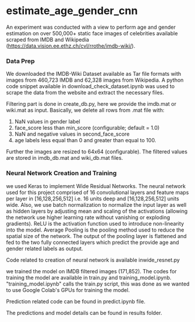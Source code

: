 # estimate_age_gender_cnn

An experiment was conducted with a view to perform age and gender estimation on over 500,000+
static face images of celebrities available scraped from IMDB and Wikipedia (https://data.vision.ee.ethz.ch/cvl/rrothe/imdb-wiki/).

### Data Prep
We downloaded the IMDB-Wiki Dataset available as Tar file formats with images from 460,723 IMDB and 62,328 images from Wikipedia. A python code snippet available in download_check_dataset.ipynb​ ​was used to scrape the data from the website and extract the necessary files.

Filtering part is done in ​create_db.py​, ​here we provide the imdb.mat or wiki.mat as input. Basically, we delete all rows from .mat file with:
  1. NaN values in gender label
  2. face_score less than min_score (configurable; default = 1.0)
  3. NaN and negative values in second_face_score
  4. age labels less equal than 0 and greater than equal to 100.

Further the images are resized to 64x64 (configurable). The filtered values are stored in imdb_db.mat and wiki_db.mat files.

### Neural Network Creation and Training

we used Keras to implement Wide Residual Networks. The neural network used for this project comprised of 16 convolutional layers and feature maps per layer in [16,128,256,512] i.e. 16 units deep and [16,128,256,512] units wide. Also, we use batch normalization​ to normalize the input layer as well as hidden layers by adjusting mean and scaling of the activations (allowing the network use higher learning rate without vanishing or exploding gradients). ​ReLU is the activation function used to introduce non-linearity into the model. Average Pooling is the pooling method used to reduce the spatial size of the network.
The output of the pooling layer is flattened and fed to the two fully connected layers which predict the provide age and gender related labels as output.

Code related to creation of neural network is available in ​wide_resnet.py

we trained the model on IMDB filtered images (171,852). ​​The codes for training the model are available in ​train.py​ and ​training_model.ipynb. "training_model.ipynb" calls the train.py script, this was done as we wanted to use Google Colab's GPUs for training the model.

Prediction related code can be found in predict.ipynb file.

The predictions and model details can be found in results folder.



